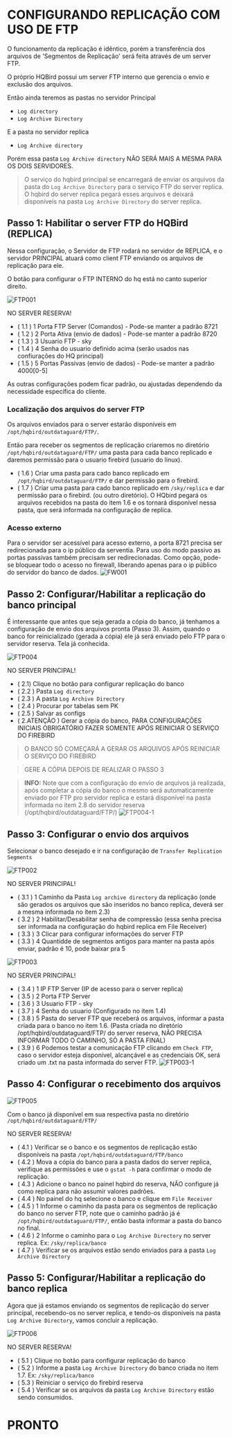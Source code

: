 # CONFIGURANDO REPLICAÇÃO COM USO DE FTP
O funcionamento da replicação é idêntico, porém a transferência dos arquivos de 'Segmentos de Replicação' será feita através de um server FTP.

O próprio HQBird possui um server FTP interno que gerencia o envio e exclusão dos arquivos.

Então ainda teremos as pastas no servidor Principal
- `Log directory`
- `Log Archive Directory`

E a pasta no servidor replica
- `Log Archive directory`

 Porém essa pasta `Log Archive directory` NÃO SERÁ MAIS A MESMA PARA OS DOIS SERVIDORES.
 
 > O serviço do hqbird principal se encarregará de enviar os arquivos da pasta do `Log Archive Directory` para o serviço FTP do server replica. O hqbird do server replica pegará esses arquivos e deixará disponíveis na pasta `Log Archive Directory` do server replica.

## Passo 1: Habilitar o server FTP do HQBird (REPLICA)
Nessa configuração, o Servidor de FTP rodará no servidor de REPLICA, e o servidor PRINCIPAL atuará como client FTP enviando os arquivos de replicação para ele.

O botão para configurar o FTP INTERNO do hq está no canto superior direito.

![FTP001](https://github.com/TI-SKY/replica-configuracao/blob/main/imagens_e_anexos/FTP001.png)

NO SERVER RESERVA!
- ( 1.1 ) 1 Porta FTP Server (Comandos) - Pode-se manter a padrão 8721
- ( 1.2 ) 2 Porta Ativa (envio de dados) - Pode-se manter a padrão 8720
- ( 1.3 ) 3 Usuario FTP - sky
- ( 1.4 ) 4 Senha do usuario definido acima (serão usados nas confiurações do HQ principal)
- ( 1.5 ) 5 Portas Passivas (envio de dados) - Pode-se manter a padrão 4000[0-5]

As outras configurações podem ficar padrão, ou ajustadas dependendo da necessidade específica do cliente.

### Localização dos arquivos do server FTP
Os arquivos enviados para o server estarão disponíveis em `/opt/hqbird/outdataguard/FTP/`.

Então para receber os segmentos de replicação criaremos no diretório `/opt/hqbird/outdataguard/FTP/` uma pasta para cada banco replicado e daremos permissão para o usuario firebird (usuario do linux).

- ( 1.6 ) Criar uma pasta para cado banco replicado em `/opt/hqbird/outdataguard/FTP/` e dar permissão para o firebird.
- ( 1.7 ) Criar uma pasta para cado banco replicado em `/sky/replica`  e dar permissão para o firebird. (ou outro diretório). O HQbird pegará os arquivos recebidos na pasta do item 1.6 e os tornará disponível nessa pasta, que será informada na configuração de replica.

### Acesso externo
Para o servidor ser acessível para acesso externo, a porta 8721 precisa ser redirecionada para o ip público da serventia.
Para uso do modo passivo as portas passivas também precisam ser redirecionadas.
Como opção, pode-se bloquear todo o acesso no firewall, liberando apenas para o ip público do servidor do banco de dados.
![FW001](https://github.com/TI-SKY/replica-configuracao/blob/main/imagens_e_anexos/FW001.jpeg)


## Passo 2: Configurar/Habilitar a replicação do banco principal
É interessante que antes que seja gerada a cópia do banco, já tenhamos a configuração de envio dos arquivos pronta (Passo 3). Assim, quando o banco for reinicializado (gerada a cópia) ele já será enviado pelo FTP para o servidor reserva.
Tela já conhecida.

![FTP004](https://github.com/TI-SKY/replica-configuracao/blob/main/imagens_e_anexos/FTP004.png)

NO SERVER PRINCIPAL!
- ( 2.1) Clique no botão para configurar replicação do banco
- ( 2.2 ) Pasta `Log directory`
- ( 2.3 ) A pasta `Log Archive Directory`
- ( 2.4 ) Procurar por tabelas sem PK
- ( 2.5 ) Salvar as configs
- ( 2.ATENÇÃO ) Gerar a cópia do banco, PARA CONFIGURAÇÕES INICIAIS OBRIGATÓRIO FAZER SOMENTE APÓS REINICIAR O SERVIÇO DO FIREBIRD
 
 > O BANCO SÓ COMEÇARÁ A GERAR OS ARQUIVOS APÓS REINICIAR O SERVIÇO DO FIREBIRD

 > GERE A CÓPIA DEPOIS DE REALIZAR O PASSO 3

 > **INFO:** Note que com a configuração do envio de arquivos já realizada, após completar a cópia do banco o mesmo será automaticamente enviado por FTP pro servidor replica e estará disponível na pasta informada no item 2.8 do servidor reserva (/opt/hqbird/outdataguard/FTP/) ![FTP004-1](https://github.com/TI-SKY/replica-configuracao/blob/main/imagens_e_anexos/FTP004-1.png)

## Passo 3: Configurar o envio dos arquivos
Selecionar o banco desejado e ir na configuração de `Transfer Replication Segments`

![FTP002](https://github.com/TI-SKY/replica-configuracao/blob/main/imagens_e_anexos/FTP002.png)

NO SERVER PRINCIPAL!
- ( 3.1 ) 1 Caminho da Pasta `Log archive directory` da replicação (onde são gerados os arquivos que são inseridos no banco replica, deverá ser a mesma informada no item 2.3)
- ( 3.2 ) 2 Habilitar/Desabilitar senha de compressão (essa senha precisa ser informada na configuração do hqbird replica em File Receiver)
- ( 3.3 ) 3 Clicar para configurar informações do server FTP
- ( 3.3 ) 4 Quantidde de segmentos antigos para manter na pasta após enviar, padrão é 10, pode baixar pra 5


![FTP003](https://github.com/TI-SKY/replica-configuracao/blob/main/imagens_e_anexos/FTP003.png)

NO SERVER PRINCIPAL!
- ( 3.4 ) 1 IP FTP Server (IP de acesso para o server replica)
- ( 3.5 ) 2 Porta FTP Server
- ( 3.6 ) 3 Usuario FTP - sky
- ( 3.7 ) 4 Senha do usuario (Configurado no item 1.4)
- ( 3.8 ) 5 Pasta do server FTP que receberá os arquivos, informar a pasta criada para o banco no item 1.6. (Pasta criada no diretório /opt/hqbird/outdataguard/FTP/ do server reserva, NÃO PRECISA INFORMAR TODO O CAMINHO, SÓ A PASTA FINAL)
- ( 3.9 ) 6 Podemos testar a comunicação FTP clicando em `Check FTP`, caso o servidor esteja disponível, alcançável e as credenciais OK, será criado um .txt na pasta informada do server FTP.
![FTP003-1](https://github.com/TI-SKY/replica-configuracao/blob/main/imagens_e_anexos/FTP003-1.png)


## Passo 4: Configurar o recebimento dos arquivos

![FTP005](https://github.com/TI-SKY/replica-configuracao/blob/main/imagens_e_anexos/FTP005.png)

Com o banco já disponível em sua respectiva pasta no diretório `/opt/hqbird/outdataguard/FTP/`

NO SERVER RESERVA!
- ( 4.1 ) Verificar se o banco e os segmentos de replicação estão disponíveis na pasta `/opt/hqbird/outdataguard/FTP/banco`
- ( 4.2 ) Mova a cópia do banco para a pasta dados do server replica, verifique as permissões e use o `gstat -h` para confirmar o modo de replicação.
- ( 4.3 ) Adicione o banco no painel hqbird do reserva, NÃO configure já como replica para não assumir valores padrões.
- ( 4.4 ) No painel do hq selecione o banco e clique em `File Receiver`
- ( 4.5 ) 1 Informe o caminho da pasta para os segmentos de replicação do banco no server FTP, note que o caminho padrão já é `/opt/hqbird/outdataguard/FTP/`, então basta informar a pasta do banco no final.
- ( 4.6 ) 2 Informe o caminho para o `Log Archive Directory` no server replica. Ex: `/sky/replica/banco`
- ( 4.7 ) Verificar se os arquivos estão sendo enviados para a pasta `Log Archive Directory`

## Passo 5: Configurar/Habilitar a replicação do banco replica

Agora que já estamos enviando os segmentos de replicação do server principal, recebendo-os no server replica, e tendo-os disponíveis na pasta `Log Archive Directory`, vamos concluir a replicação.

![FTP006](https://github.com/TI-SKY/replica-configuracao/blob/main/imagens_e_anexos/FTP006.png)

NO SERVER RESERVA!
- ( 5.1 ) Clique no botão para configurar replicação do banco
- ( 5.2 ) Informe a pasta `Log Archive Directory` do banco criada no item 1.7. Ex: `/sky/replica/banco`
- ( 5.3 ) Reiniciar o serviço do firebird reserva
- ( 5.4 ) Verificar se os arquivos da pasta `Log Archive Directory` estão sendo consumidos.

# PRONTO












